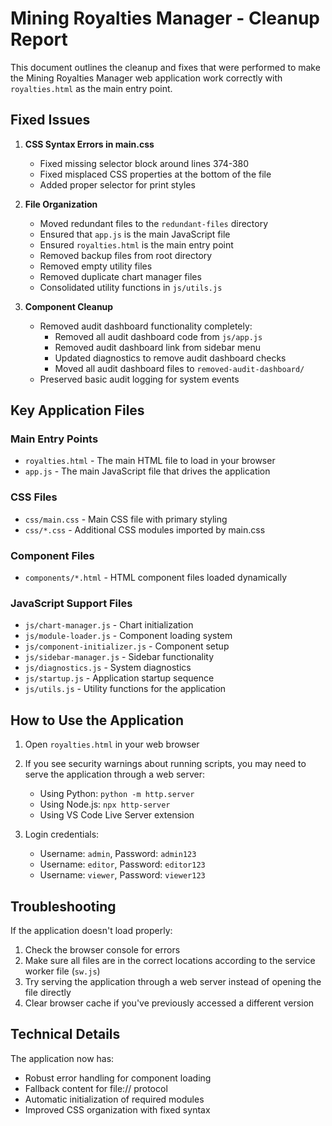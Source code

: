 # Mining Royalties Manager - Cleanup Report

This document outlines the cleanup and fixes that were performed to make the Mining Royalties Manager web application work correctly with `royalties.html` as the main entry point.

## Fixed Issues

1. **CSS Syntax Errors in main.css**
   - Fixed missing selector block around lines 374-380
   - Fixed misplaced CSS properties at the bottom of the file
   - Added proper selector for print styles

2. **File Organization**
   - Moved redundant files to the `redundant-files` directory
   - Ensured that `app.js` is the main JavaScript file
   - Ensured `royalties.html` is the main entry point
   - Removed backup files from root directory
   - Removed empty utility files
   - Removed duplicate chart manager files
   - Consolidated utility functions in `js/utils.js`
   
3. **Component Cleanup**
   - Removed audit dashboard functionality completely:
     - Removed all audit dashboard code from `js/app.js`
     - Removed audit dashboard link from sidebar menu
     - Updated diagnostics to remove audit dashboard checks
     - Moved all audit dashboard files to `removed-audit-dashboard/`
   - Preserved basic audit logging for system events

## Key Application Files

### Main Entry Points
- `royalties.html` - The main HTML file to load in your browser
- `app.js` - The main JavaScript file that drives the application

### CSS Files
- `css/main.css` - Main CSS file with primary styling
- `css/*.css` - Additional CSS modules imported by main.css

### Component Files
- `components/*.html` - HTML component files loaded dynamically

### JavaScript Support Files
- `js/chart-manager.js` - Chart initialization
- `js/module-loader.js` - Component loading system
- `js/component-initializer.js` - Component setup
- `js/sidebar-manager.js` - Sidebar functionality
- `js/diagnostics.js` - System diagnostics
- `js/startup.js` - Application startup sequence
- `js/utils.js` - Utility functions for the application

## How to Use the Application

1. Open `royalties.html` in your web browser
2. If you see security warnings about running scripts, you may need to serve the application through a web server:
   - Using Python: `python -m http.server`
   - Using Node.js: `npx http-server`
   - Using VS Code Live Server extension

3. Login credentials:
   - Username: `admin`, Password: `admin123`
   - Username: `editor`, Password: `editor123`
   - Username: `viewer`, Password: `viewer123`

## Troubleshooting

If the application doesn't load properly:
1. Check the browser console for errors
2. Make sure all files are in the correct locations according to the service worker file (`sw.js`)
3. Try serving the application through a web server instead of opening the file directly
4. Clear browser cache if you've previously accessed a different version

## Technical Details

The application now has:
- Robust error handling for component loading
- Fallback content for file:// protocol
- Automatic initialization of required modules
- Improved CSS organization with fixed syntax
